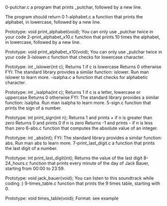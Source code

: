 0-putchar.c  a program that prints _putchar, followed by a new line.

The program should return 0
1-alphabet.c a function that prints the alphabet, in lowercase, followed by a new line.

Prototype: void print_alphabet(void);
You can only use _putchar twice in your code
2-print_alphabet_x10.c  function that prints 10 times the alphabet, in lowercase, followed by a new line.

Prototype: void print_alphabet_x10(void);
You can only use _putchar twice in your code
3-islower.c function that checks for lowercase character.

Prototype: int _islower(int c);
Returns 1 if c is lowercase
Returns 0 otherwise
FYI: The standard library provides a similar function: islower. Run man islower to learn more.
-isalpha.c  a function that checks for alphabetic character.

Prototype: int _isalpha(int c);
Returns 1 if c is a letter, lowercase or uppercase
Returns 0 otherwise
FYI: The standard library provides a similar function: isalpha. Run man isalpha to learn more.
5-sign.c  function that prints the sign of a number.

Prototype: int print_sign(int n);
Returns 1 and prints + if n is greater than zero
Returns 0 and prints 0 if n is zero
Returns -1 and prints - if n is less than zero
6-abs.c  function that computes the absolute value of an integer.

Prototype: int _abs(int);
FYI: The standard library provides a similar function: abs. Run man abs to learn more.
7-print_last_digit.c  a function that prints the last digit of a number.

Prototype: int print_last_digit(int);
Returns the value of the last digit
8-24_hours.c  function that prints every minute of the day of Jack Bauer, starting from 00:00 to 23:59.

Prototype: void jack_bauer(void);
You can listen to this soundtrack while coding :)
9-times_table.c function that prints the 9 times table, starting with 0.

Prototype: void times_table(void);
Format: see example

 